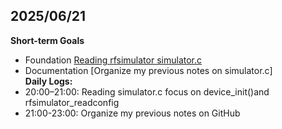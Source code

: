 ## 2025/06/21

**Short-term Goals**
- Foundation [Reading rfsimulator simulator.c](https://gitlab.eurecom.fr/oai/openairinterface5g/-/blob/develop/radio/rfsimulator/simulator.c?ref_type=heads)
- Documentation [Organize my previous notes on simulator.c]      
**Daily Logs:**
- 20:00–21:00: Reading simulator.c focus on device_init()and rfsimulator_readconfig
- 21:00-23:00: Organize my previous notes on GitHub
